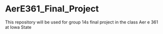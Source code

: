 # AerE361_Final_Project
This repository will be used for group 14s final project in the class Aer e 361 at Iowa State 
